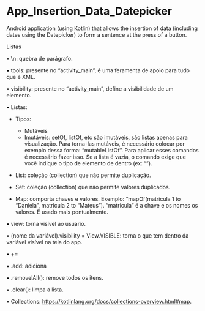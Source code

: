 # App_Insertion_Data_Datepicker
Android application (using Kotlin) that allows the insertion of data (including dates using the Datepicker) to form a sentence at the press of a button.

Listas

•	\n: quebra de parágrafo.

•	tools: presente no “activity_main”, é uma feramenta de apoio para tudo que é XML.

•	visibility: presente no “activity_main”, define a visibilidade de um elemento. 

•	Listas:

  -	Tipos:
    - Mutáveis
    -	Imutáveis: setOf, listOf, etc são imutáveis, são listas apenas para visualização. Para torna-las mutáveis, é necessário colocar por exemplo dessa forma: “mutableListOf”. Para aplicar esses comandos é necessário fazer isso. Se a lista é vazia, o comando exige que você indique o tipo de elemento de dentro (ex: “<String>”).
    
  -	List: coleção (collection) que não permite duplicação.
  
  -	Set: coleção (collection) que não permite valores duplicados.
  
  -	Map: comporta chaves e valores.  Exemplo: “mapOf(matricula 1 to “Daniela”, matricula 2 to “Mateus”). “matricula” é a chave e os nomes os valores. É usado mais pontualmente.

•	view: torna visível ao usuário.

•	(nome da variável).visibility = View.VISIBLE: torna o que tem dentro da variável visível na tela do app.

•	+=

•	.add: adiciona

•	.removelAll(): remove todos os itens.

•	.clear(): limpa a lista.

•	Collections: https://kotlinlang.org/docs/collections-overview.html#map.
